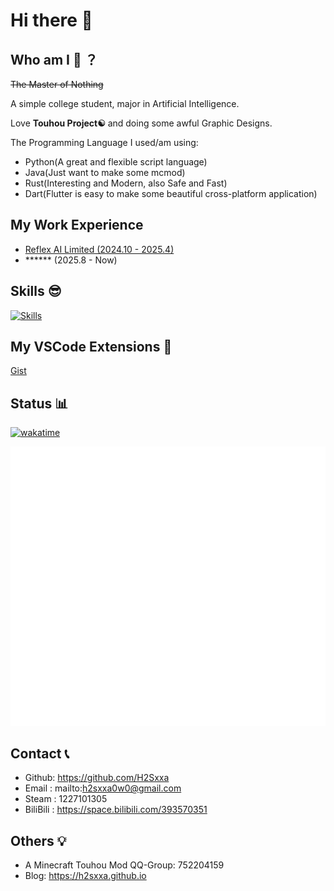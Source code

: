 # Hi there 👋

## Who am I 🤔 ？

~~The Master of Nothing~~

A simple college student, major in Artificial Intelligence.

Love **Touhou Project☯** and doing some awful Graphic Designs.

The Programming Language I used/am using: 

 - Python(A great and flexible script language)
 - Java(Just want to make some mcmod)
 - Rust(Interesting and Modern, also Safe and Fast)
 - Dart(Flutter is easy to make some beautiful cross-platform application)

## My Work Experience

 - [Reflex AI Limited (2024.10 - 2025.4)](www.sekai.so)
 - ****** (2025.8 - Now)

## Skills 😎

[![Skills](https://skillicons.dev/icons?i=github,vscode,idea,rust,flutter,dart,python,java,bash,c,ps,ai)](https://skillicons.dev)

## My VSCode Extensions 🧩

[Gist](https://gist.github.com/H2Sxxa/40e3e504dbafc860b8f516db3ffc53cd)

## Status 📊

[![wakatime](https://wakatime.com/badge/user/2cbbd499-4c2f-44d5-8b4e-813449cabaf3.svg)](https://wakatime.com/@2cbbd499-4c2f-44d5-8b4e-813449cabaf3)

<p align="left"><img src="metrics.plugin.svg"></p>

## Contact 📞

- Github: https://github.com/H2Sxxa
- Email : mailto:h2sxxa0w0@gmail.com
- Steam : 1227101305
- BiliBili : https://space.bilibili.com/393570351

## Others 💡

- A Minecraft Touhou Mod QQ-Group: 752204159
- Blog: https://h2sxxa.github.io
